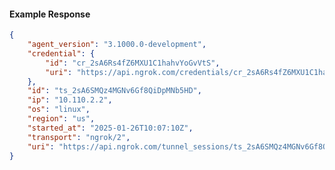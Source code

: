 <!-- Code generated for API Clients. DO NOT EDIT. -->

#### Example Response

```json
{
	"agent_version": "3.1000.0-development",
	"credential": {
		"id": "cr_2sA6Rs4fZ6MXU1C1hahvYoGvVtS",
		"uri": "https://api.ngrok.com/credentials/cr_2sA6Rs4fZ6MXU1C1hahvYoGvVtS"
	},
	"id": "ts_2sA6SMQz4MGNv6Gf8QiDpMNb5HD",
	"ip": "10.110.2.2",
	"os": "linux",
	"region": "us",
	"started_at": "2025-01-26T10:07:10Z",
	"transport": "ngrok/2",
	"uri": "https://api.ngrok.com/tunnel_sessions/ts_2sA6SMQz4MGNv6Gf8QiDpMNb5HD"
}
```
